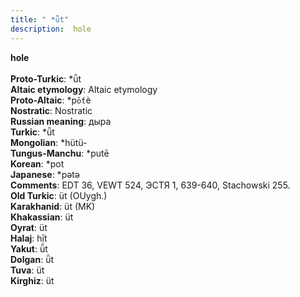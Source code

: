 ```yaml
---
title: " *ǖt"
description:  hole
---
```

<strong> hole</strong><br><br>
<strong>Proto-Turkic</strong>:  *ǖt<br>
<strong>Altaic etymology</strong>:  Altaic etymology<br>
<strong> Proto-Altaic</strong>:  *p`ṓt`è<br>
<strong>Nostratic</strong>:  Nostratic<br>
<strong>Russian meaning</strong>:  дыра<br>
<strong>Turkic</strong>:  *ǖt<br>
<strong>Mongolian</strong>:  *hütü-<br>
<strong>Tungus-Manchu</strong>:  *putē<br>
<strong>Korean</strong>:  *pot<br>
<strong>Japanese</strong>:  *pǝtǝ<br>
<strong>Comments</strong>:  EDT 36, VEWT 524, ЭСТЯ 1, 639-640, Stachowski 255.<br>
<strong>Old Turkic</strong>:  üt (OUygh.)<br>
<strong>Karakhanid</strong>:  üt (MK)<br>
<strong>Khakassian</strong>:  üt<br>
<strong>Oyrat</strong>:  üt<br>
<strong>Halaj</strong>:  hị̄t<br>
<strong>Yakut</strong>:  ǖt<br>
<strong>Dolgan</strong>:  ǖt<br>
<strong>Tuva</strong>:  üt<br>
<strong>Kirghiz</strong>:  üt<br>


